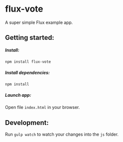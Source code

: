 flux-vote
=========

A super simple Flux example app.



Getting started:
---------------------

##### Install:

`npm install flux-vote`

##### Install dependencies:

`npm install`

##### Launch app:

Open file `index.html` in your browser.


Development:
---------------------

Run `gulp watch` to watch your changes into the `js` folder.
